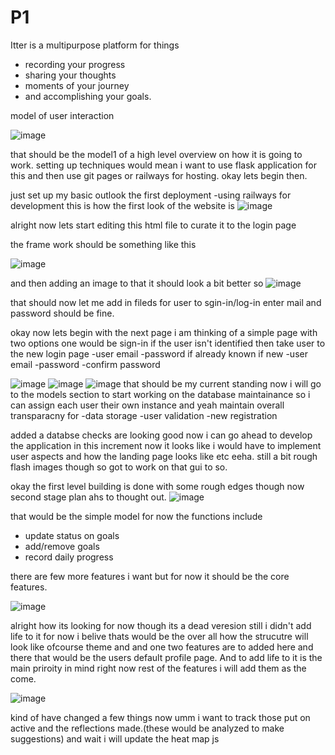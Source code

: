 # P1
Itter is a multipurpose platform for things 
- recording your progress
- sharing your thoughts
- moments of your journey
- and accomplishing your goals.


model of user interaction

![image](https://github.com/user-attachments/assets/c2162d75-e84a-45e1-82e4-724b76ba8563)

that should be the model1 of a high level overview on how it is going to work.
setting up techniques would mean i want to use flask application for this and then use git pages or railways for hosting.
okay lets begin then.

just set up my basic outlook the first deployment 
-using railways for development
this is how the first look of the website is
![image](https://github.com/user-attachments/assets/e8ec412c-214e-4b32-a422-f1844fcb4258)


alright now lets start editing this html file to curate it to the login page

the frame work should be something like this

![image](https://github.com/user-attachments/assets/ea015372-71fb-4fca-9e58-78add5f14c38)

and then adding an image to that it should look a bit better so 
![image](https://github.com/user-attachments/assets/3b376691-0445-4d3e-9f95-9d828b637228)

that should now let me add in fileds for user to sgin-in/log-in enter mail and password should be fine.

okay now lets begin with the next page i am thinking of a simple page with two options one would be sign-in if the user isn't identified then take user to the new login page
-user email
-password
if already known
if new 
-user email
-password
-confirm password

![image](https://github.com/user-attachments/assets/18bad464-b481-42fa-a950-6924c2e41598)
![image](https://github.com/user-attachments/assets/58de775b-4b0a-4dfc-ad75-b5e87ce50f2f)
![image](https://github.com/user-attachments/assets/ec61382e-df5c-4a1b-8b3b-2291d05994ba)
that should be my current standing now i will go to the models section to start working on the database maintainance so i can assign each user their own instance and yeah maintain overall transparacny for
-data storage
-user validation
-new registration

added a databse checks are looking good now i can go ahead to develop the application in this increment now it looks like i would have to implement user aspects and how the landing page looks like etc eeha.
still a bit rough flash images though so got to work on that gui to so.

okay the first level building is done with some rough edges though now second stage plan ahs to thought out.
![image](https://github.com/user-attachments/assets/80edf80f-f2ed-44ea-8afa-4a01b8945378)

that would be the simple model for now the functions include
- update status on goals
- add/remove goals
- record daily progress

there are few more features i want but for now it should be the core features.

![image](https://github.com/user-attachments/assets/38021bd5-d484-4cc1-8a98-759da2dcda41)

alright how its looking for now though its a dead veresion still i didn't add life to it for now i belive thats would be the over all how the strucutre will look like ofcourse theme and and one two features are to 
added here and there that would be the users default profile page. And to add life to it is the main priroity in mind right now rest of the features i will add them as the come.

![image](https://github.com/user-attachments/assets/d94e6228-2627-4537-93bf-0a4e98f36d5c)

kind of have changed a few things now umm i want to track those put on active and the reflections made.(these would be analyzed to make suggestions)
and wait i will update the heat map js
